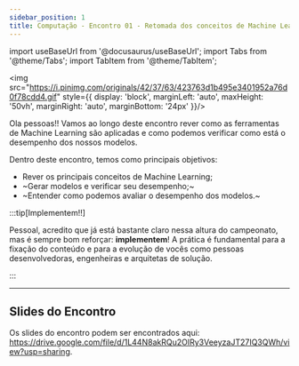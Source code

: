 ```yaml
---
sidebar_position: 1
title: Computação - Encontro 01 - Retomada dos conceitos de Machine Learning
---
```


import useBaseUrl from '@docusaurus/useBaseUrl';
import Tabs from '@theme/Tabs';
import TabItem from '@theme/TabItem';

<!-- ## Em construção

<img src="https://media.tenor.com/5GvDbYxG-lQAAAAe/to-be-continued-one-piece.png" style={{ display: 'block', marginLeft: 'auto', maxHeight: '50vh', marginRight: 'auto', marginBottom: '24px' }}/> -->


<img src="https://i.pinimg.com/originals/42/37/63/423763d1b495e3401952a76d0f78cdd4.gif" style={{ display: 'block', marginLeft: 'auto', maxHeight: '50vh', marginRight: 'auto', marginBottom: '24px' }}/>

Ola pessoas!! Vamos ao longo deste encontro rever como as ferramentas de Machine Learning são aplicadas e como podemos verificar como está o desempenho dos nossos modelos.

Dentro deste encontro, temos como principais objetivos:
- Rever os principais conceitos de Machine Learning;
- ~Gerar modelos e verificar seu desempenho;~
- ~Entender como podemos avaliar o desempenho dos modelos.~

:::tip[Implementem!!]

Pessoal, acredito que já está bastante claro nessa altura do campeonato, mas é sempre bom reforçar: **implementem**! A prática é fundamental para a fixação do conteúdo e para a evolução de vocês como pessoas desenvolvedoras, engenheiras e arquitetas de solução.

:::

---

## Slides do Encontro

Os slides do encontro podem ser encontrados aqui: https://drive.google.com/file/d/1L44N8akRQu2OIRy3VeeyzaJT27IQ3QWh/view?usp=sharing.